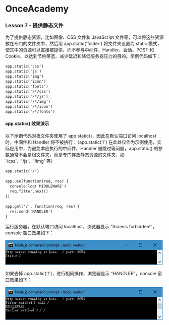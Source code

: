 # OnceAcademy
### Lesson 7 - 提供静态文件     

为了提供静态资源，比如图像、CSS 文件和 JavaScript 文件等，可以将这些资源放在专门的文件夹中，然后用 app.static('folder') 将文件夹设置为 static 模式，使其中的资源可以直接被提供，而不参与中间件、Handler、会话、POST 和 Cookie，以达到节约带宽、减少延迟和降低服务器压力的目的。示例代码如下：

    app.static('css')
    app.static('js')
    app.static('img')
    app.static('icon')
    app.static('fonts')
    app.static('/*/css')
    app.static('/*/js')
    app.static('/*/img')
    app.static('/*/icon')
    app.static('/*/fonts')

#### app.static() 效果演示

以下示例代码对根文件夹使用了 app.static()，因此在默认端口访问 localhost 时，中间件和 Handler 将不被执行：（app.static('/') 在此处仅作为示例使用，实际应用中，为避免本应执行的中间件、Handler 被跳过等问题，app.static() 的参数通常不会是根文件夹，而是专门存放静态资源的文件夹，如 '/css'、'/js'、'/img' 等）

    app.static('/')

    app.use(function(req, res) {
      console.log('MIDDLEWARE')
      req.filter.next()
    })

    app.get('/', function(req, res) {
      res.send('HANDLER')
    }

运行服务器，在默认端口访问 localhost，浏览器显示 “Access forbidden!”，console 窗口效果如下：  
  
![设置 static 时 console 窗口效果][1]
  
如果去掉 app.static('/')，进行相同操作，浏览器显示 “HANDLER”，console 窗口效果如下：  
  
![不设置 static 时 console 窗口效果][2]
  


  




[1]: https://raw.githubusercontent.com/OnceDoc/images/gh-pages/OnceAcademy/cache/static_console.png
[2]: https://raw.githubusercontent.com/OnceDoc/images/gh-pages/OnceAcademy/cache/no_static_console.png